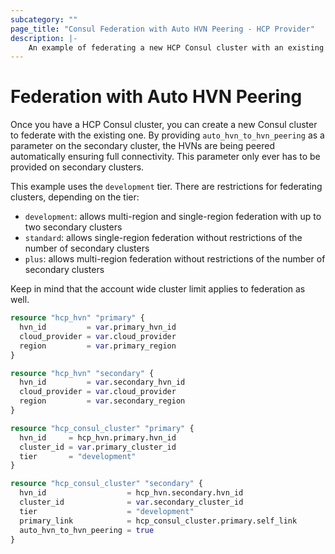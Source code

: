 ```yaml
---
subcategory: ""
page_title: "Consul Federation with Auto HVN Peering - HCP Provider"
description: |-
    An example of federating a new HCP Consul cluster with an existing one via auto peering.
---
```


# Federation with Auto HVN Peering

Once you have a HCP Consul cluster, you can create a new Consul cluster to federate with the existing one.
By providing `auto_hvn_to_hvn_peering` as a parameter on the secondary cluster, the HVNs are being peered
automatically ensuring full connectivity. This parameter only ever has to be provided on secondary clusters.

This example uses the `development` tier. There are restrictions for federating clusters, depending on the tier:

* `development`: allows multi-region and single-region federation with up to two secondary clusters
* `standard`: allows single-region federation without restrictions of the number of secondary clusters
* `plus`: allows multi-region federation without restrictions of the number of secondary clusters

Keep in mind that the account wide cluster limit applies to federation as well.

```terraform
resource "hcp_hvn" "primary" {
  hvn_id         = var.primary_hvn_id
  cloud_provider = var.cloud_provider
  region         = var.primary_region
}

resource "hcp_hvn" "secondary" {
  hvn_id         = var.secondary_hvn_id
  cloud_provider = var.cloud_provider
  region         = var.secondary_region
}

resource "hcp_consul_cluster" "primary" {
  hvn_id     = hcp_hvn.primary.hvn_id
  cluster_id = var.primary_cluster_id
  tier       = "development"
}

resource "hcp_consul_cluster" "secondary" {
  hvn_id                  = hcp_hvn.secondary.hvn_id
  cluster_id              = var.secondary_cluster_id
  tier                    = "development"
  primary_link            = hcp_consul_cluster.primary.self_link
  auto_hvn_to_hvn_peering = true
}
```
